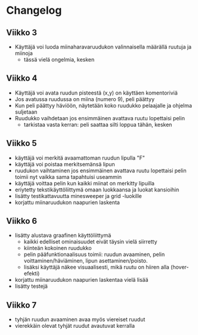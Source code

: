 # Changelog

## Viikko 3

- Käyttäjä voi luoda miinaharavaruudukon valinnaisella määrällä ruutuja ja miinoja
  - tässä vielä ongelmia, kesken

## Viikko 4

- Käyttäjä voi avata ruudun pisteestä (x,y) on käyttäen komentoriviä
- Jos avatussa ruudussa on miina (numero 9), peli päättyy
- Kun peli päättyy häviöön, näytetään koko ruudukko pelaajalle ja ohjelma suljetaan
- Ruudukko vaihdetaan jos ensimmäinen avattava ruutu lopettaisi pelin
  - tarkistaa vasta kerran: peli saattaa silti loppua tähän, kesken

## Viikko 5

- käyttäjä voi merkitä avaamattoman ruudun lipulla "F"
- käyttäjä voi poistaa merkitsemänsä lipun
- ruudukon vaihtaminen jos ensimmäinen avattava ruutu lopettaisi pelin toimii nyt vaikka sama tapahtuisi useammin
- käyttäjä voittaa pelin kun kaikki miinat on merkitty lipuilla
- eriytetty tekstikäyttöliittymä omaan luokkaansa ja luokat kansioihin
- lisätty testikattavuutta minesweeper ja grid -luokille
- korjattu miinaruudukon naapurien laskenta

## Viikko 6

- lisätty alustava graafinen käyttöliittymä
  - kaikki edelliset ominaisuudet eivät täysin vielä siirretty
  - kiinteän kokoinen ruudukko
  - pelin pääfunktionaalisuus toimii: ruudun avaaminen, pelin voittaminen/häviäminen, lipun asettaminen/poisto.
  - lisäksi käyttäjä näkee visuaalisesti, mikä ruutu on hiiren alla (hover-efekti)
- korjattu miinaruudukon naapurien laskentaa vielä lisää
- lisätty testejä

## Viikko 7

- tyhjän ruudun avaaminen avaa myös viereiset ruudut
- vierekkäin olevat tyhjät ruudut avautuvat kerralla